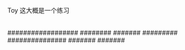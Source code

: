 Toy  这大概是一个练习
####
##
####
#####
######
######
##################
########
#######
#########
###############
#######
#######
##
###
#####
#####
##
###
##
##
####
###
##
##
##

